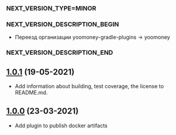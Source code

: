### NEXT_VERSION_TYPE=MINOR
### NEXT_VERSION_DESCRIPTION_BEGIN
* Переезд организации yoomoney-gradle-plugins -> yoomoney
### NEXT_VERSION_DESCRIPTION_END
## [1.0.1](https://github.com/yoomoney/docker-artifact-publish-plugin/pull/2) (19-05-2021)

* Add information about building, test coverage, the license to README.md.

## [1.0.0](https://github.com/yoomoney/docker-artifact-publish-plugin/pull/1) (23-03-2021)

* Add plugin to publish docker artifacts